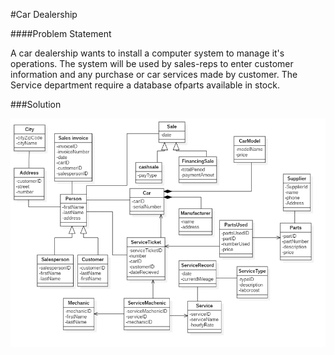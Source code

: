 #Car Dealership

####Problem Statement
<p> A car dealership wants to install a computer system to manage it's operations.
The system will be used by sales-reps to enter customer information and any purchase or car services made by customer.
The Service department require a database ofparts available in stock.</p>

###Solution 

![](MyDomain.png)